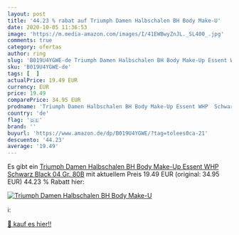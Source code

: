 ```yaml
---
layout: post
title: '44.23 % rabat auf Triumph Damen Halbschalen BH Body Make-U'
date: 2020-10-05 11:36:53
image: 'https://m.media-amazon.com/images/I/41EWBwyZnJL._SL400_.jpg'
comments: true
category: ofertas
author: ring
slug: 'B019U4YGWE-de Triumph Damen Halbschalen BH Body Make-Up Essent WHP...'
sku: 'B019U4YGWE-de'
tags: [  ]
actualPrice: 19.49 EUR
currency: EUR
price: 19.49
comparePrice: 34.95 EUR
prodname: 'Triumph Damen Halbschalen BH Body Make-Up Essent WHP  Schwarz  Black 04   Gr. 80B'
country: 'de'
flag: '🇩🇪'
brand: ''
buyurl: 'https://www.amazon.de/dp/B019U4YGWE/?tag=tolees0ca-21'
descuento: '44.23'
average: '19.49'
---
```


Es gibt ein [Triumph Damen Halbschalen BH Body Make-Up Essent WHP  Schwarz  Black 04   Gr. 80B](https://www.amazon.de/dp/B019U4YGWE/?tag=tolees0ca-21) mit aktuellem Preis 19.49 EUR (original: 34.95 EUR) 44.23 % Rabatt hier:

[![Triumph Damen Halbschalen BH Body Make-U](https://m.media-amazon.com/images/I/41EWBwyZnJL._SL400_.jpg)](https://www.amazon.de/dp/B019U4YGWE/?tag=tolees0ca-21)

ℹ️:


[🛒 kauf es hier!!](https://www.amazon.de/dp/B019U4YGWE/?tag=tolees0ca-21)
